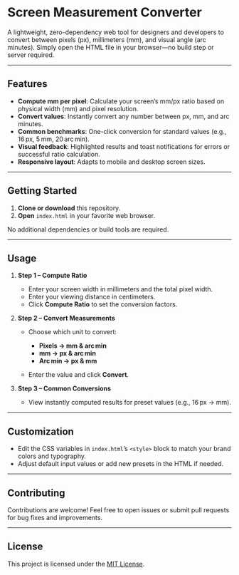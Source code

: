 # Screen Measurement Converter

A lightweight, zero-dependency web tool for designers and developers to convert between pixels (px), millimeters (mm), and visual angle (arc minutes). Simply open the HTML file in your browser—no build step or server required.

---

## Features

- **Compute mm per pixel**: Calculate your screen’s mm/px ratio based on physical width (mm) and pixel resolution.
- **Convert values**: Instantly convert any number between px, mm, and arc minutes.
- **Common benchmarks**: One-click conversion for standard values (e.g., 16 px, 5 mm, 20 arc min).
- **Visual feedback**: Highlighted results and toast notifications for errors or successful ratio calculation.
- **Responsive layout**: Adapts to mobile and desktop screen sizes.

---

## Getting Started

1. **Clone or download** this repository.
2. **Open** `index.html` in your favorite web browser.

No additional dependencies or build tools are required.

---

## Usage

1. **Step 1 – Compute Ratio**

   - Enter your screen width in millimeters and the total pixel width.
   - Enter your viewing distance in centimeters.
   - Click **Compute Ratio** to set the conversion factors.

2. **Step 2 – Convert Measurements**

   - Choose which unit to convert:

     - **Pixels → mm & arc min**
     - **mm → px & arc min**
     - **Arc min → px & mm**

   - Enter the value and click **Convert**.

3. **Step 3 – Common Conversions**

   - View instantly computed results for preset values (e.g., 16 px → mm).

---

## Customization

- Edit the CSS variables in `index.html`’s `<style>` block to match your brand colors and typography.
- Adjust default input values or add new presets in the HTML if needed.

---

## Contributing

Contributions are welcome! Feel free to open issues or submit pull requests for bug fixes and improvements.

---

## License

This project is licensed under the [MIT License](LICENSE).

